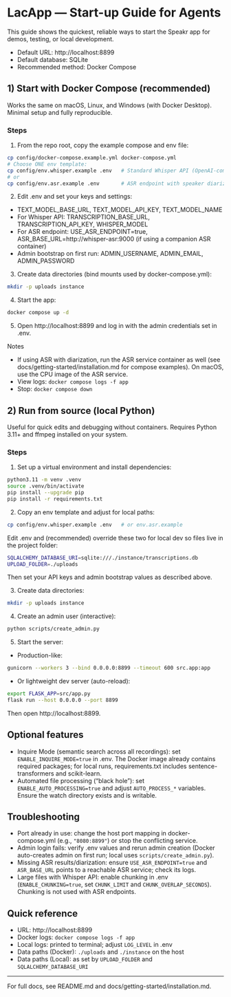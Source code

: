 # LacApp — Start-up Guide for Agents

This guide shows the quickest, reliable ways to start the Speakr app for demos, testing, or local development.

- Default URL: http://localhost:8899
- Default database: SQLite
- Recommended method: Docker Compose

## 1) Start with Docker Compose (recommended)

Works the same on macOS, Linux, and Windows (with Docker Desktop). Minimal setup and fully reproducible.

### Steps

1. From the repo root, copy the example compose and env file:

```bash
cp config/docker-compose.example.yml docker-compose.yml
# Choose ONE env template:
cp config/env.whisper.example .env   # Standard Whisper API (OpenAI-compatible)
# or
cp config/env.asr.example .env       # ASR endpoint with speaker diarization
```

2. Edit .env and set your keys and settings:

- TEXT_MODEL_BASE_URL, TEXT_MODEL_API_KEY, TEXT_MODEL_NAME
- For Whisper API: TRANSCRIPTION_BASE_URL, TRANSCRIPTION_API_KEY, WHISPER_MODEL
- For ASR endpoint: USE_ASR_ENDPOINT=true, ASR_BASE_URL=http://whisper-asr:9000 (if using a companion ASR container)
- Admin bootstrap on first run:
  ADMIN_USERNAME, ADMIN_EMAIL, ADMIN_PASSWORD

3. Create data directories (bind mounts used by docker-compose.yml):

```bash
mkdir -p uploads instance
```

4. Start the app:

```bash
docker compose up -d
```

5. Open http://localhost:8899 and log in with the admin credentials set in .env.

Notes
- If using ASR with diarization, run the ASR service container as well (see docs/getting-started/installation.md for compose examples). On macOS, use the CPU image of the ASR service.
- View logs: `docker compose logs -f app`
- Stop: `docker compose down`

## 2) Run from source (local Python)

Useful for quick edits and debugging without containers. Requires Python 3.11+ and ffmpeg installed on your system.

### Steps

1. Set up a virtual environment and install dependencies:

```bash
python3.11 -m venv .venv
source .venv/bin/activate
pip install --upgrade pip
pip install -r requirements.txt
```

2. Copy an env template and adjust for local paths:

```bash
cp config/env.whisper.example .env   # or env.asr.example
```

Edit .env and (recommended) override these two for local dev so files live in the project folder:

```bash
SQLALCHEMY_DATABASE_URI=sqlite:///./instance/transcriptions.db
UPLOAD_FOLDER=./uploads
```

Then set your API keys and admin bootstrap values as described above.

3. Create data directories:

```bash
mkdir -p uploads instance
```

4. Create an admin user (interactive):

```bash
python scripts/create_admin.py
```

5. Start the server:

- Production-like:

```bash
gunicorn --workers 3 --bind 0.0.0.0:8899 --timeout 600 src.app:app
```

- Or lightweight dev server (auto-reload):

```bash
export FLASK_APP=src/app.py
flask run --host 0.0.0.0 --port 8899
```

Then open http://localhost:8899.

## Optional features

- Inquire Mode (semantic search across all recordings): set `ENABLE_INQUIRE_MODE=true` in .env. The Docker image already contains required packages; for local runs, requirements.txt includes sentence-transformers and scikit-learn.
- Automated file processing (“black hole”): set `ENABLE_AUTO_PROCESSING=true` and adjust `AUTO_PROCESS_*` variables. Ensure the watch directory exists and is writable.

## Troubleshooting

- Port already in use: change the host port mapping in docker-compose.yml (e.g., `"8080:8899"`) or stop the conflicting service.
- Admin login fails: verify .env values and rerun admin creation (Docker auto-creates admin on first run; local uses `scripts/create_admin.py`).
- Missing ASR results/diarization: ensure `USE_ASR_ENDPOINT=true` and `ASR_BASE_URL` points to a reachable ASR service; check its logs.
- Large files with Whisper API: enable chunking in .env (`ENABLE_CHUNKING=true`, set `CHUNK_LIMIT` and `CHUNK_OVERLAP_SECONDS`). Chunking is not used with ASR endpoints.

## Quick reference

- URL: http://localhost:8899
- Docker logs: `docker compose logs -f app`
- Local logs: printed to terminal; adjust `LOG_LEVEL` in .env
- Data paths (Docker): `./uploads` and `./instance` on the host
- Data paths (Local): as set by `UPLOAD_FOLDER` and `SQLALCHEMY_DATABASE_URI`

---

For full docs, see README.md and docs/getting-started/installation.md.
